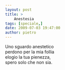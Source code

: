 ```yaml
---
layout: post
title: >
    Anestesia
tags: [speciale,]
date: 2009-07-03 19:47:00
author: pietro
---
```

Uno sguardo anestetico<br/>perdono per la mia follia<br/>elogio la tua pienezza,<br/>spero solo che non sia.
